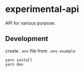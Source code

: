 # experimental-api

API for various purpose.

## Development

create `.env` file from `.env.example`

```
yarn install
yarn dev
```
